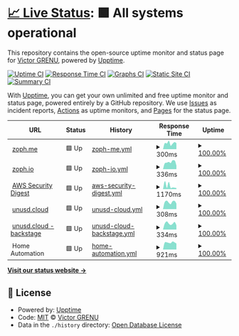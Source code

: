 # [📈 Live Status](https://status.zoph.me): <!--live status--> **🟩 All systems operational**

This repository contains the open-source uptime monitor and status page for [Victor GRENU](https://zoph.me), powered by [Upptime](https://github.com/upptime/upptime).

[![Uptime CI](https://github.com/koj-co/upptime/workflows/Uptime%20CI/badge.svg)](https://github.com/koj-co/upptime/actions?query=workflow%3A%22Uptime+CI%22)
[![Response Time CI](https://github.com/koj-co/upptime/workflows/Response%20Time%20CI/badge.svg)](https://github.com/koj-co/upptime/actions?query=workflow%3A%22Response+Time+CI%22)
[![Graphs CI](https://github.com/koj-co/upptime/workflows/Graphs%20CI/badge.svg)](https://github.com/koj-co/upptime/actions?query=workflow%3A%22Graphs+CI%22)
[![Static Site CI](https://github.com/koj-co/upptime/workflows/Static%20Site%20CI/badge.svg)](https://github.com/koj-co/upptime/actions?query=workflow%3A%22Static+Site+CI%22)
[![Summary CI](https://github.com/koj-co/upptime/workflows/Summary%20CI/badge.svg)](https://github.com/koj-co/upptime/actions?query=workflow%3A%22Summary+CI%22)

With [Upptime](https://upptime.js.org), you can get your own unlimited and free uptime monitor and status page, powered entirely by a GitHub repository. We use [Issues](https://github.com/z0ph/status/issues) as incident reports, [Actions](https://github.com/z0ph/status/actions) as uptime monitors, and [Pages](https://status.zoph.me) for the status page.

<!--start: status pages-->
<!-- This summary is generated by Upptime (https://github.com/upptime/upptime) -->
<!-- Do not edit this manually, your changes will be overwritten -->
<!-- prettier-ignore -->
| URL | Status | History | Response Time | Uptime |
| --- | ------ | ------- | ------------- | ------ |
| <img alt="" src="https://zoph.me/favicon-32x32.png" height="13"> [zoph.me](https://zoph.me) | 🟩 Up | [zoph-me.yml](https://github.com/z0ph/status/commits/HEAD/history/zoph-me.yml) | <details><summary><img alt="Response time graph" src="./graphs/zoph-me/response-time-week.png" height="20"> 300ms</summary><br><a href="https://status.zoph.me/history/zoph-me"><img alt="Response time 435" src="https://img.shields.io/endpoint?url=https%3A%2F%2Fraw.githubusercontent.com%2Fz0ph%2Fstatus%2FHEAD%2Fapi%2Fzoph-me%2Fresponse-time.json"></a><br><a href="https://status.zoph.me/history/zoph-me"><img alt="24-hour response time 302" src="https://img.shields.io/endpoint?url=https%3A%2F%2Fraw.githubusercontent.com%2Fz0ph%2Fstatus%2FHEAD%2Fapi%2Fzoph-me%2Fresponse-time-day.json"></a><br><a href="https://status.zoph.me/history/zoph-me"><img alt="7-day response time 300" src="https://img.shields.io/endpoint?url=https%3A%2F%2Fraw.githubusercontent.com%2Fz0ph%2Fstatus%2FHEAD%2Fapi%2Fzoph-me%2Fresponse-time-week.json"></a><br><a href="https://status.zoph.me/history/zoph-me"><img alt="30-day response time 281" src="https://img.shields.io/endpoint?url=https%3A%2F%2Fraw.githubusercontent.com%2Fz0ph%2Fstatus%2FHEAD%2Fapi%2Fzoph-me%2Fresponse-time-month.json"></a><br><a href="https://status.zoph.me/history/zoph-me"><img alt="1-year response time 423" src="https://img.shields.io/endpoint?url=https%3A%2F%2Fraw.githubusercontent.com%2Fz0ph%2Fstatus%2FHEAD%2Fapi%2Fzoph-me%2Fresponse-time-year.json"></a></details> | <details><summary><a href="https://status.zoph.me/history/zoph-me">100.00%</a></summary><a href="https://status.zoph.me/history/zoph-me"><img alt="All-time uptime 100.00%" src="https://img.shields.io/endpoint?url=https%3A%2F%2Fraw.githubusercontent.com%2Fz0ph%2Fstatus%2FHEAD%2Fapi%2Fzoph-me%2Fuptime.json"></a><br><a href="https://status.zoph.me/history/zoph-me"><img alt="24-hour uptime 100.00%" src="https://img.shields.io/endpoint?url=https%3A%2F%2Fraw.githubusercontent.com%2Fz0ph%2Fstatus%2FHEAD%2Fapi%2Fzoph-me%2Fuptime-day.json"></a><br><a href="https://status.zoph.me/history/zoph-me"><img alt="7-day uptime 100.00%" src="https://img.shields.io/endpoint?url=https%3A%2F%2Fraw.githubusercontent.com%2Fz0ph%2Fstatus%2FHEAD%2Fapi%2Fzoph-me%2Fuptime-week.json"></a><br><a href="https://status.zoph.me/history/zoph-me"><img alt="30-day uptime 100.00%" src="https://img.shields.io/endpoint?url=https%3A%2F%2Fraw.githubusercontent.com%2Fz0ph%2Fstatus%2FHEAD%2Fapi%2Fzoph-me%2Fuptime-month.json"></a><br><a href="https://status.zoph.me/history/zoph-me"><img alt="1-year uptime 100.00%" src="https://img.shields.io/endpoint?url=https%3A%2F%2Fraw.githubusercontent.com%2Fz0ph%2Fstatus%2FHEAD%2Fapi%2Fzoph-me%2Fuptime-year.json"></a></details>
| <img alt="" src="https://zoph.io/img/favicon-32x32.png" height="13"> [zoph.io](https://zoph.io) | 🟩 Up | [zoph-io.yml](https://github.com/z0ph/status/commits/HEAD/history/zoph-io.yml) | <details><summary><img alt="Response time graph" src="./graphs/zoph-io/response-time-week.png" height="20"> 336ms</summary><br><a href="https://status.zoph.me/history/zoph-io"><img alt="Response time 321" src="https://img.shields.io/endpoint?url=https%3A%2F%2Fraw.githubusercontent.com%2Fz0ph%2Fstatus%2FHEAD%2Fapi%2Fzoph-io%2Fresponse-time.json"></a><br><a href="https://status.zoph.me/history/zoph-io"><img alt="24-hour response time 170" src="https://img.shields.io/endpoint?url=https%3A%2F%2Fraw.githubusercontent.com%2Fz0ph%2Fstatus%2FHEAD%2Fapi%2Fzoph-io%2Fresponse-time-day.json"></a><br><a href="https://status.zoph.me/history/zoph-io"><img alt="7-day response time 336" src="https://img.shields.io/endpoint?url=https%3A%2F%2Fraw.githubusercontent.com%2Fz0ph%2Fstatus%2FHEAD%2Fapi%2Fzoph-io%2Fresponse-time-week.json"></a><br><a href="https://status.zoph.me/history/zoph-io"><img alt="30-day response time 341" src="https://img.shields.io/endpoint?url=https%3A%2F%2Fraw.githubusercontent.com%2Fz0ph%2Fstatus%2FHEAD%2Fapi%2Fzoph-io%2Fresponse-time-month.json"></a><br><a href="https://status.zoph.me/history/zoph-io"><img alt="1-year response time 324" src="https://img.shields.io/endpoint?url=https%3A%2F%2Fraw.githubusercontent.com%2Fz0ph%2Fstatus%2FHEAD%2Fapi%2Fzoph-io%2Fresponse-time-year.json"></a></details> | <details><summary><a href="https://status.zoph.me/history/zoph-io">100.00%</a></summary><a href="https://status.zoph.me/history/zoph-io"><img alt="All-time uptime 100.00%" src="https://img.shields.io/endpoint?url=https%3A%2F%2Fraw.githubusercontent.com%2Fz0ph%2Fstatus%2FHEAD%2Fapi%2Fzoph-io%2Fuptime.json"></a><br><a href="https://status.zoph.me/history/zoph-io"><img alt="24-hour uptime 100.00%" src="https://img.shields.io/endpoint?url=https%3A%2F%2Fraw.githubusercontent.com%2Fz0ph%2Fstatus%2FHEAD%2Fapi%2Fzoph-io%2Fuptime-day.json"></a><br><a href="https://status.zoph.me/history/zoph-io"><img alt="7-day uptime 100.00%" src="https://img.shields.io/endpoint?url=https%3A%2F%2Fraw.githubusercontent.com%2Fz0ph%2Fstatus%2FHEAD%2Fapi%2Fzoph-io%2Fuptime-week.json"></a><br><a href="https://status.zoph.me/history/zoph-io"><img alt="30-day uptime 100.00%" src="https://img.shields.io/endpoint?url=https%3A%2F%2Fraw.githubusercontent.com%2Fz0ph%2Fstatus%2FHEAD%2Fapi%2Fzoph-io%2Fuptime-month.json"></a><br><a href="https://status.zoph.me/history/zoph-io"><img alt="1-year uptime 100.00%" src="https://img.shields.io/endpoint?url=https%3A%2F%2Fraw.githubusercontent.com%2Fz0ph%2Fstatus%2FHEAD%2Fapi%2Fzoph-io%2Fuptime-year.json"></a></details>
| <img alt="" src="https://app.mailbrew.com/icon/favicon-32x32.png" height="13"> [AWS Security Digest](https://app.mailbrew.com/zoph/aws-security-digest-HrkhwqNrwBBk) | 🟩 Up | [aws-security-digest.yml](https://github.com/z0ph/status/commits/HEAD/history/aws-security-digest.yml) | <details><summary><img alt="Response time graph" src="./graphs/aws-security-digest/response-time-week.png" height="20"> 1170ms</summary><br><a href="https://status.zoph.me/history/aws-security-digest"><img alt="Response time 799" src="https://img.shields.io/endpoint?url=https%3A%2F%2Fraw.githubusercontent.com%2Fz0ph%2Fstatus%2FHEAD%2Fapi%2Faws-security-digest%2Fresponse-time.json"></a><br><a href="https://status.zoph.me/history/aws-security-digest"><img alt="24-hour response time 401" src="https://img.shields.io/endpoint?url=https%3A%2F%2Fraw.githubusercontent.com%2Fz0ph%2Fstatus%2FHEAD%2Fapi%2Faws-security-digest%2Fresponse-time-day.json"></a><br><a href="https://status.zoph.me/history/aws-security-digest"><img alt="7-day response time 1170" src="https://img.shields.io/endpoint?url=https%3A%2F%2Fraw.githubusercontent.com%2Fz0ph%2Fstatus%2FHEAD%2Fapi%2Faws-security-digest%2Fresponse-time-week.json"></a><br><a href="https://status.zoph.me/history/aws-security-digest"><img alt="30-day response time 914" src="https://img.shields.io/endpoint?url=https%3A%2F%2Fraw.githubusercontent.com%2Fz0ph%2Fstatus%2FHEAD%2Fapi%2Faws-security-digest%2Fresponse-time-month.json"></a><br><a href="https://status.zoph.me/history/aws-security-digest"><img alt="1-year response time 795" src="https://img.shields.io/endpoint?url=https%3A%2F%2Fraw.githubusercontent.com%2Fz0ph%2Fstatus%2FHEAD%2Fapi%2Faws-security-digest%2Fresponse-time-year.json"></a></details> | <details><summary><a href="https://status.zoph.me/history/aws-security-digest">100.00%</a></summary><a href="https://status.zoph.me/history/aws-security-digest"><img alt="All-time uptime 99.99%" src="https://img.shields.io/endpoint?url=https%3A%2F%2Fraw.githubusercontent.com%2Fz0ph%2Fstatus%2FHEAD%2Fapi%2Faws-security-digest%2Fuptime.json"></a><br><a href="https://status.zoph.me/history/aws-security-digest"><img alt="24-hour uptime 100.00%" src="https://img.shields.io/endpoint?url=https%3A%2F%2Fraw.githubusercontent.com%2Fz0ph%2Fstatus%2FHEAD%2Fapi%2Faws-security-digest%2Fuptime-day.json"></a><br><a href="https://status.zoph.me/history/aws-security-digest"><img alt="7-day uptime 100.00%" src="https://img.shields.io/endpoint?url=https%3A%2F%2Fraw.githubusercontent.com%2Fz0ph%2Fstatus%2FHEAD%2Fapi%2Faws-security-digest%2Fuptime-week.json"></a><br><a href="https://status.zoph.me/history/aws-security-digest"><img alt="30-day uptime 100.00%" src="https://img.shields.io/endpoint?url=https%3A%2F%2Fraw.githubusercontent.com%2Fz0ph%2Fstatus%2FHEAD%2Fapi%2Faws-security-digest%2Fuptime-month.json"></a><br><a href="https://status.zoph.me/history/aws-security-digest"><img alt="1-year uptime 99.99%" src="https://img.shields.io/endpoint?url=https%3A%2F%2Fraw.githubusercontent.com%2Fz0ph%2Fstatus%2FHEAD%2Fapi%2Faws-security-digest%2Fuptime-year.json"></a></details>
| <img alt="" src="https://unusd.cloud/images/favicon.png" height="13"> [unusd.cloud](https://unusd.cloud) | 🟩 Up | [unusd-cloud.yml](https://github.com/z0ph/status/commits/HEAD/history/unusd-cloud.yml) | <details><summary><img alt="Response time graph" src="./graphs/unusd-cloud/response-time-week.png" height="20"> 308ms</summary><br><a href="https://status.zoph.me/history/unusd-cloud"><img alt="Response time 400" src="https://img.shields.io/endpoint?url=https%3A%2F%2Fraw.githubusercontent.com%2Fz0ph%2Fstatus%2FHEAD%2Fapi%2Funusd-cloud%2Fresponse-time.json"></a><br><a href="https://status.zoph.me/history/unusd-cloud"><img alt="24-hour response time 241" src="https://img.shields.io/endpoint?url=https%3A%2F%2Fraw.githubusercontent.com%2Fz0ph%2Fstatus%2FHEAD%2Fapi%2Funusd-cloud%2Fresponse-time-day.json"></a><br><a href="https://status.zoph.me/history/unusd-cloud"><img alt="7-day response time 308" src="https://img.shields.io/endpoint?url=https%3A%2F%2Fraw.githubusercontent.com%2Fz0ph%2Fstatus%2FHEAD%2Fapi%2Funusd-cloud%2Fresponse-time-week.json"></a><br><a href="https://status.zoph.me/history/unusd-cloud"><img alt="30-day response time 434" src="https://img.shields.io/endpoint?url=https%3A%2F%2Fraw.githubusercontent.com%2Fz0ph%2Fstatus%2FHEAD%2Fapi%2Funusd-cloud%2Fresponse-time-month.json"></a><br><a href="https://status.zoph.me/history/unusd-cloud"><img alt="1-year response time 399" src="https://img.shields.io/endpoint?url=https%3A%2F%2Fraw.githubusercontent.com%2Fz0ph%2Fstatus%2FHEAD%2Fapi%2Funusd-cloud%2Fresponse-time-year.json"></a></details> | <details><summary><a href="https://status.zoph.me/history/unusd-cloud">100.00%</a></summary><a href="https://status.zoph.me/history/unusd-cloud"><img alt="All-time uptime 100.00%" src="https://img.shields.io/endpoint?url=https%3A%2F%2Fraw.githubusercontent.com%2Fz0ph%2Fstatus%2FHEAD%2Fapi%2Funusd-cloud%2Fuptime.json"></a><br><a href="https://status.zoph.me/history/unusd-cloud"><img alt="24-hour uptime 100.00%" src="https://img.shields.io/endpoint?url=https%3A%2F%2Fraw.githubusercontent.com%2Fz0ph%2Fstatus%2FHEAD%2Fapi%2Funusd-cloud%2Fuptime-day.json"></a><br><a href="https://status.zoph.me/history/unusd-cloud"><img alt="7-day uptime 100.00%" src="https://img.shields.io/endpoint?url=https%3A%2F%2Fraw.githubusercontent.com%2Fz0ph%2Fstatus%2FHEAD%2Fapi%2Funusd-cloud%2Fuptime-week.json"></a><br><a href="https://status.zoph.me/history/unusd-cloud"><img alt="30-day uptime 100.00%" src="https://img.shields.io/endpoint?url=https%3A%2F%2Fraw.githubusercontent.com%2Fz0ph%2Fstatus%2FHEAD%2Fapi%2Funusd-cloud%2Fuptime-month.json"></a><br><a href="https://status.zoph.me/history/unusd-cloud"><img alt="1-year uptime 100.00%" src="https://img.shields.io/endpoint?url=https%3A%2F%2Fraw.githubusercontent.com%2Fz0ph%2Fstatus%2FHEAD%2Fapi%2Funusd-cloud%2Fuptime-year.json"></a></details>
| <img alt="" src="https://unusd.cloud/images/favicon.png" height="13"> [unusd.cloud - backstage](https://app.unusd.cloud) | 🟩 Up | [unusd-cloud-backstage.yml](https://github.com/z0ph/status/commits/HEAD/history/unusd-cloud-backstage.yml) | <details><summary><img alt="Response time graph" src="./graphs/unusd-cloud-backstage/response-time-week.png" height="20"> 334ms</summary><br><a href="https://status.zoph.me/history/unusd-cloud-backstage"><img alt="Response time 589" src="https://img.shields.io/endpoint?url=https%3A%2F%2Fraw.githubusercontent.com%2Fz0ph%2Fstatus%2FHEAD%2Fapi%2Funusd-cloud-backstage%2Fresponse-time.json"></a><br><a href="https://status.zoph.me/history/unusd-cloud-backstage"><img alt="24-hour response time 233" src="https://img.shields.io/endpoint?url=https%3A%2F%2Fraw.githubusercontent.com%2Fz0ph%2Fstatus%2FHEAD%2Fapi%2Funusd-cloud-backstage%2Fresponse-time-day.json"></a><br><a href="https://status.zoph.me/history/unusd-cloud-backstage"><img alt="7-day response time 334" src="https://img.shields.io/endpoint?url=https%3A%2F%2Fraw.githubusercontent.com%2Fz0ph%2Fstatus%2FHEAD%2Fapi%2Funusd-cloud-backstage%2Fresponse-time-week.json"></a><br><a href="https://status.zoph.me/history/unusd-cloud-backstage"><img alt="30-day response time 452" src="https://img.shields.io/endpoint?url=https%3A%2F%2Fraw.githubusercontent.com%2Fz0ph%2Fstatus%2FHEAD%2Fapi%2Funusd-cloud-backstage%2Fresponse-time-month.json"></a><br><a href="https://status.zoph.me/history/unusd-cloud-backstage"><img alt="1-year response time 583" src="https://img.shields.io/endpoint?url=https%3A%2F%2Fraw.githubusercontent.com%2Fz0ph%2Fstatus%2FHEAD%2Fapi%2Funusd-cloud-backstage%2Fresponse-time-year.json"></a></details> | <details><summary><a href="https://status.zoph.me/history/unusd-cloud-backstage">100.00%</a></summary><a href="https://status.zoph.me/history/unusd-cloud-backstage"><img alt="All-time uptime 100.00%" src="https://img.shields.io/endpoint?url=https%3A%2F%2Fraw.githubusercontent.com%2Fz0ph%2Fstatus%2FHEAD%2Fapi%2Funusd-cloud-backstage%2Fuptime.json"></a><br><a href="https://status.zoph.me/history/unusd-cloud-backstage"><img alt="24-hour uptime 100.00%" src="https://img.shields.io/endpoint?url=https%3A%2F%2Fraw.githubusercontent.com%2Fz0ph%2Fstatus%2FHEAD%2Fapi%2Funusd-cloud-backstage%2Fuptime-day.json"></a><br><a href="https://status.zoph.me/history/unusd-cloud-backstage"><img alt="7-day uptime 100.00%" src="https://img.shields.io/endpoint?url=https%3A%2F%2Fraw.githubusercontent.com%2Fz0ph%2Fstatus%2FHEAD%2Fapi%2Funusd-cloud-backstage%2Fuptime-week.json"></a><br><a href="https://status.zoph.me/history/unusd-cloud-backstage"><img alt="30-day uptime 100.00%" src="https://img.shields.io/endpoint?url=https%3A%2F%2Fraw.githubusercontent.com%2Fz0ph%2Fstatus%2FHEAD%2Fapi%2Funusd-cloud-backstage%2Fuptime-month.json"></a><br><a href="https://status.zoph.me/history/unusd-cloud-backstage"><img alt="1-year uptime 100.00%" src="https://img.shields.io/endpoint?url=https%3A%2F%2Fraw.githubusercontent.com%2Fz0ph%2Fstatus%2FHEAD%2Fapi%2Funusd-cloud-backstage%2Fuptime-year.json"></a></details>
| <img alt="" src="https://www.jeedom.com/favicon.ico" height="13"> Home Automation | 🟩 Up | [home-automation.yml](https://github.com/z0ph/status/commits/HEAD/history/home-automation.yml) | <details><summary><img alt="Response time graph" src="./graphs/home-automation/response-time-week.png" height="20"> 921ms</summary><br><a href="https://status.zoph.me/history/home-automation"><img alt="Response time 936" src="https://img.shields.io/endpoint?url=https%3A%2F%2Fraw.githubusercontent.com%2Fz0ph%2Fstatus%2FHEAD%2Fapi%2Fhome-automation%2Fresponse-time.json"></a><br><a href="https://status.zoph.me/history/home-automation"><img alt="24-hour response time 795" src="https://img.shields.io/endpoint?url=https%3A%2F%2Fraw.githubusercontent.com%2Fz0ph%2Fstatus%2FHEAD%2Fapi%2Fhome-automation%2Fresponse-time-day.json"></a><br><a href="https://status.zoph.me/history/home-automation"><img alt="7-day response time 921" src="https://img.shields.io/endpoint?url=https%3A%2F%2Fraw.githubusercontent.com%2Fz0ph%2Fstatus%2FHEAD%2Fapi%2Fhome-automation%2Fresponse-time-week.json"></a><br><a href="https://status.zoph.me/history/home-automation"><img alt="30-day response time 888" src="https://img.shields.io/endpoint?url=https%3A%2F%2Fraw.githubusercontent.com%2Fz0ph%2Fstatus%2FHEAD%2Fapi%2Fhome-automation%2Fresponse-time-month.json"></a><br><a href="https://status.zoph.me/history/home-automation"><img alt="1-year response time 903" src="https://img.shields.io/endpoint?url=https%3A%2F%2Fraw.githubusercontent.com%2Fz0ph%2Fstatus%2FHEAD%2Fapi%2Fhome-automation%2Fresponse-time-year.json"></a></details> | <details><summary><a href="https://status.zoph.me/history/home-automation">100.00%</a></summary><a href="https://status.zoph.me/history/home-automation"><img alt="All-time uptime 91.16%" src="https://img.shields.io/endpoint?url=https%3A%2F%2Fraw.githubusercontent.com%2Fz0ph%2Fstatus%2FHEAD%2Fapi%2Fhome-automation%2Fuptime.json"></a><br><a href="https://status.zoph.me/history/home-automation"><img alt="24-hour uptime 100.00%" src="https://img.shields.io/endpoint?url=https%3A%2F%2Fraw.githubusercontent.com%2Fz0ph%2Fstatus%2FHEAD%2Fapi%2Fhome-automation%2Fuptime-day.json"></a><br><a href="https://status.zoph.me/history/home-automation"><img alt="7-day uptime 100.00%" src="https://img.shields.io/endpoint?url=https%3A%2F%2Fraw.githubusercontent.com%2Fz0ph%2Fstatus%2FHEAD%2Fapi%2Fhome-automation%2Fuptime-week.json"></a><br><a href="https://status.zoph.me/history/home-automation"><img alt="30-day uptime 100.00%" src="https://img.shields.io/endpoint?url=https%3A%2F%2Fraw.githubusercontent.com%2Fz0ph%2Fstatus%2FHEAD%2Fapi%2Fhome-automation%2Fuptime-month.json"></a><br><a href="https://status.zoph.me/history/home-automation"><img alt="1-year uptime 96.21%" src="https://img.shields.io/endpoint?url=https%3A%2F%2Fraw.githubusercontent.com%2Fz0ph%2Fstatus%2FHEAD%2Fapi%2Fhome-automation%2Fuptime-year.json"></a></details>

<!--end: status pages-->

[**Visit our status website →**](https://status.zoph.me)

## 📄 License

- Powered by: [Upptime](https://github.com/upptime/upptime)
- Code: [MIT](./LICENSE) © [Victor GRENU](https://zoph.me)
- Data in the `./history` directory: [Open Database License](https://opendatacommons.org/licenses/odbl/1-0/)
